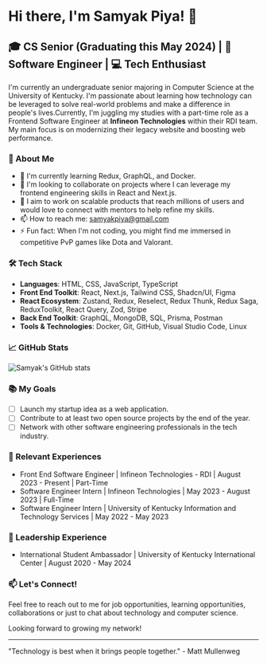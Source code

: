 # Hi there, I'm Samyak Piya! 👋

## 🎓 CS Senior (Graduating this May 2024) | 🌟 Software Engineer | 💻 Tech Enthusiast

I'm currently an undergraduate senior majoring in Computer Science at the University of Kentucky. I'm passionate about learning how technology can be leveraged to solve real-world problems and make a difference in people's lives.Currently, I'm juggling my studies with a part-time role as a Frontend Software Engineer at **Infineon Technologies** within their RDI team. My main focus is on modernizing their legacy website and boosting web performance.

### 🚀 About Me
- 🌱 I'm currently learning Redux, GraphQL, and Docker.
- 👯 I'm looking to collaborate on projects where I can leverage my frontend engineering skills in React and Next.js.
- 🤔 I aim to work on scalable products that reach millions of users and would love to connect with mentors to help refine my skills.
- 📫 How to reach me: [samyakpiya@gmail.com](mailto:opi222@uky.edu)
- ⚡ Fun fact: When I'm not coding, you might find me immersed in competitive PvP games like Dota and Valorant.

### 🛠 Tech Stack
- **Languages**: HTML, CSS, JavaScript, TypeScript
- **Front End Toolkit**: React, Next.js, Tailwind CSS, Shadcn/UI, Figma
- **React Ecosystem**: Zustand, Redux, Reselect, Redux Thunk, Redux Saga, ReduxToolkit, React Query, Zod, Stripe
- **Back End Toolkit**: GraphQL, MongoDB, SQL, Prisma, Postman
- **Tools & Technologies**: Docker, Git, GitHub, Visual Studio Code, Linux

### 📈 GitHub Stats
![Samyak's GitHub stats](https://github-readme-stats.vercel.app/api?username=samyakpiya&show_icons=true&theme=radical)

### 📚 My Goals
- [ ] Launch my startup idea as a web application.
- [ ] Contribute to at least two open source projects by the end of the year.
- [ ] Network with other software engineering professionals in the tech industry.

### 💼 Relevant Experiences
- Front End Software Engineer | Infineon Technologies - RDI | August 2023 - Present | Part-Time
- Software Engineer Intern | Infineon Technologies | May 2023 - August 2023 | Full-Time
- Software Engineer Intern | University of Kentucky Information and Technology Services | May 2022 - May 2023

### 🌟 Leadership Experience
- International Student Ambassador | University of Kentucky International Center | August 2020 - May 2024

### 📫 Let's Connect!
Feel free to reach out to me for job opportunities, learning opportunities, collaborations or just to chat about technology and computer science.

Looking forward to growing my network!

---

"Technology is best when it brings people together." - Matt Mullenweg

